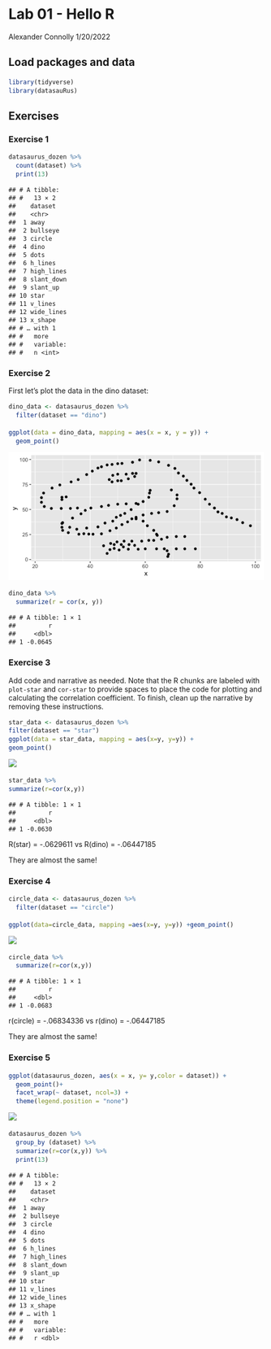 Lab 01 - Hello R
================
Alexander Connolly
1/20/2022

## Load packages and data

``` r
library(tidyverse) 
library(datasauRus)
```

## Exercises

### Exercise 1

``` r
datasaurus_dozen %>%
  count(dataset) %>%
  print(13)
```

    ## # A tibble:
    ## #   13 × 2
    ##    dataset   
    ##    <chr>     
    ##  1 away      
    ##  2 bullseye  
    ##  3 circle    
    ##  4 dino      
    ##  5 dots      
    ##  6 h_lines   
    ##  7 high_lines
    ##  8 slant_down
    ##  9 slant_up  
    ## 10 star      
    ## 11 v_lines   
    ## 12 wide_lines
    ## 13 x_shape   
    ## # … with 1
    ## #   more
    ## #   variable:
    ## #   n <int>

### Exercise 2

First let’s plot the data in the dino dataset:

``` r
dino_data <- datasaurus_dozen %>%
  filter(dataset == "dino")

ggplot(data = dino_data, mapping = aes(x = x, y = y)) +
  geom_point()
```

![](lab-01-hello-r_files/figure-gfm/plot-dino-1.png)<!-- -->

``` r
dino_data %>%
  summarize(r = cor(x, y))
```

    ## # A tibble: 1 × 1
    ##         r
    ##     <dbl>
    ## 1 -0.0645

### Exercise 3

Add code and narrative as needed. Note that the R chunks are labeled
with `plot-star` and `cor-star` to provide spaces to place the code for
plotting and calculating the correlation coefficient. To finish, clean
up the narrative by removing these instructions.

``` r
star_data <- datasaurus_dozen %>%
filter(dataset == "star")
ggplot(data = star_data, mapping = aes(x=y, y=y)) +
geom_point()
```

![](lab-01-hello-r_files/figure-gfm/plot-star-1.png)<!-- -->

``` r
star_data %>%
summarize(r=cor(x,y))
```

    ## # A tibble: 1 × 1
    ##         r
    ##     <dbl>
    ## 1 -0.0630

R(star) = -.0629611 vs R(dino) = -.06447185

They are almost the same!

### Exercise 4

``` r
circle_data <- datasaurus_dozen %>%
  filter(dataset == "circle")

ggplot(data=circle_data, mapping =aes(x=y, y=y)) +geom_point()
```

![](lab-01-hello-r_files/figure-gfm/plot-circle-1.png)<!-- -->

``` r
circle_data %>%
  summarize(r=cor(x,y))
```

    ## # A tibble: 1 × 1
    ##         r
    ##     <dbl>
    ## 1 -0.0683

r(circle) = -.06834336 vs r(dino) = -.06447185

They are almost the same!

### Exercise 5

``` r
ggplot(datasaurus_dozen, aes(x = x, y= y,color = dataset)) +
  geom_point()+
  facet_wrap(~ dataset, ncol=3) +
  theme(legend.position = "none")
```

![](lab-01-hello-r_files/figure-gfm/unnamed-chunk-2-1.png)<!-- -->

``` r
datasaurus_dozen %>%
  group_by (dataset) %>%
  summarize(r=cor(x,y)) %>%
  print(13)
```

    ## # A tibble:
    ## #   13 × 2
    ##    dataset   
    ##    <chr>     
    ##  1 away      
    ##  2 bullseye  
    ##  3 circle    
    ##  4 dino      
    ##  5 dots      
    ##  6 h_lines   
    ##  7 high_lines
    ##  8 slant_down
    ##  9 slant_up  
    ## 10 star      
    ## 11 v_lines   
    ## 12 wide_lines
    ## 13 x_shape   
    ## # … with 1
    ## #   more
    ## #   variable:
    ## #   r <dbl>
